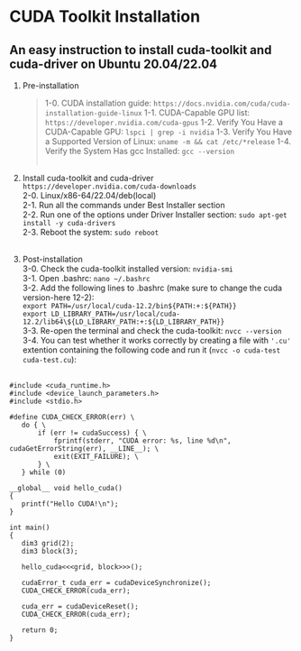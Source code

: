 # CUDA Toolkit Installation
## An easy instruction to install cuda-toolkit and cuda-driver on Ubuntu 20.04/22.04

1. Pre-installation
	> 1-0. CUDA installation guide: `https://docs.nvidia.com/cuda/cuda-installation-guide-linux` <be>
	> 1-1. CUDA-Capable GPU list: `https://developer.nvidia.com/cuda-gpus` <be>
	> 1-2. Verify You Have a CUDA-Capable GPU: `lspci | grep -i nvidia` <be>
	> 1-3. Verify You Have a Supported Version of Linux: `uname -m && cat /etc/*release` <be>
	> 1-4. Verify the System Has gcc Installed: `gcc --version` <br> <br>

2. Install cuda-toolkit and cuda-driver <br>
	`https://developer.nvidia.com/cuda-downloads` <br>
	2-0. Linux/x86-64/22.04/deb(local) <br>
	2-1. Run all the commands under Best Installer section <br>
	2-2. Run one of the options under Driver Installer section: `sudo apt-get install -y cuda-drivers` <br>
	2-3. Reboot the system: `sudo reboot` <br> <br>

3. Post-installation <br>
	3-0. Check the cuda-toolkit installed version: `nvidia-smi` <br>
	3-1. Open .bashrc: `nano ~/.bashrc` <br>
	3-2. Add the following lines to .bashrc (make sure to change the cuda version-here 12-2): <br>
		`export PATH=/usr/local/cuda-12.2/bin${PATH:+:${PATH}}` <br>
		`export LD_LIBRARY_PATH=/usr/local/cuda-12.2/lib64\${LD_LIBRARY_PATH:+:${LD_LIBRARY_PATH}}` <br>
	3-3. Re-open the terminal and check the cuda-toolkit: `nvcc --version` <br>
	3-4. You can test whether it works correctly by creating a file with `'.cu'` extention containing the following code and run it (`nvcc -o cuda-test cuda-test.cu`): <br> <br>

 ```
#include <cuda_runtime.h>
#include <device_launch_parameters.h>
#include <stdio.h>

#define CUDA_CHECK_ERROR(err) \
    do { \
        if (err != cudaSuccess) { \
            fprintf(stderr, "CUDA error: %s, line %d\n", cudaGetErrorString(err), __LINE__); \
            exit(EXIT_FAILURE); \
        } \
    } while (0)

__global__ void hello_cuda()
{
    printf("Hello CUDA!\n");
}

int main()
{
    dim3 grid(2);
    dim3 block(3);
    
    hello_cuda<<<grid, block>>>();
    
    cudaError_t cuda_err = cudaDeviceSynchronize();
    CUDA_CHECK_ERROR(cuda_err);
    
    cuda_err = cudaDeviceReset();
    CUDA_CHECK_ERROR(cuda_err);

    return 0;
}
```
